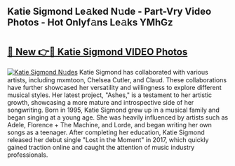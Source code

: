 ## Katie Sigmond Le𝚊ked N𝚞de - Part-Vry Video Photos - Hot Onlyf𝚊ns Le𝚊ks YMhGz

# <h2><a href="http://ac48405.deff.icu/?id=Katie+Sigmond">🔗 New 👉🔴 Katie Sigmond VIDEO Photos</a></h2>

[![Katie Sigmond N𝚞des](https://i.imgur.com/rIISA9y.gif)](http://ac48405.deff.icu/?id=Katie+Sigmond)
Katie Sigmond has collaborated with various artists, including mxmtoon, Chelsea Cutler, and Claud. These collaborations have further showcased her versatility and willingness to explore different musical styles. Her latest project, "Ashes," is a testament to her artistic growth, showcasing a more mature and introspective side of her songwriting. Born in 1995, Katie Sigmond grew up in a musical family and began singing at a young age. She was heavily influenced by artists such as Adele, Florence + The Machine, and Lorde, and began writing her own songs as a teenager. After completing her education, Katie Sigmond released her debut single "Lost in the Moment" in 2017, which quickly gained traction online and caught the attention of music industry professionals.
